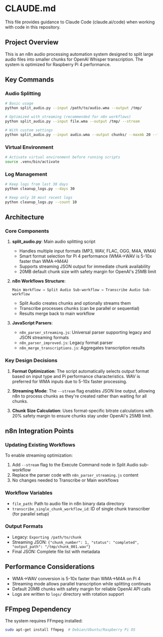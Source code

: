 # CLAUDE.md

This file provides guidance to Claude Code (claude.ai/code) when working with code in this repository.

## Project Overview

This is an n8n audio processing automation system designed to split large audio files into smaller chunks for OpenAI Whisper transcription. The system is optimized for Raspberry Pi 4 performance.

## Key Commands

### Audio Splitting
```bash
# Basic usage
python split_audio.py --input /path/to/audio.wma --output /tmp/

# Optimized with streaming (recommended for n8n workflows)
python split_audio.py --input file.wma --output /tmp/ --stream

# With custom settings
python split_audio.py --input audio.wma --output chunks/ --maxmb 20 --format m4a --quality medium --verbose
```

### Virtual Environment
```bash
# Activate virtual environment before running scripts
source .venv/bin/activate
```

### Log Management
```bash
# Keep logs from last 30 days
python cleanup_logs.py --days 30

# Keep only 10 most recent logs
python cleanup_logs.py --count 10
```

## Architecture

### Core Components

1. **split_audio.py**: Main audio splitting script
   - Handles multiple input formats (MP3, WAV, FLAC, OGG, M4A, WMA)
   - Smart format selection for Pi 4 performance (WMA→WAV is 5-10x faster than WMA→M4A)
   - Supports streaming JSON output for immediate chunk availability
   - 20MB default chunk size with safety margin for OpenAI's 25MB limit

2. **n8n Workflows Structure**:
   ```
   Main Workflow → Split Audio Sub-workflow → Transcribe Audio Sub-workflow
   ```
   - Split Audio creates chunks and optionally streams them
   - Transcribe processes chunks (can be parallel or sequential)
   - Results merge back to main workflow

3. **JavaScript Parsers**:
   - `n8n_parser_streaming.js`: Universal parser supporting legacy and JSON streaming formats
   - `n8n_parser_improved.js`: Legacy format parser
   - `n8n_merge_transcriptions.js`: Aggregates transcription results

### Key Design Decisions

1. **Format Optimization**: The script automatically selects output format based on input type and Pi performance characteristics. WAV is preferred for WMA inputs due to 5-10x faster processing.

2. **Streaming Mode**: The `--stream` flag enables JSON line output, allowing n8n to process chunks as they're created rather than waiting for all chunks.

3. **Chunk Size Calculation**: Uses format-specific bitrate calculations with 20% safety margin to ensure chunks stay under OpenAI's 25MB limit.

## n8n Integration Points

### Updating Existing Workflows

To enable streaming optimization:
1. Add `--stream` flag to the Execute Command node in Split Audio sub-workflow
2. Replace the parser code with `n8n_parser_streaming.js` content
3. No changes needed to Transcribe or Main workflows

### Workflow Variables
- `file_path`: Path to audio file in n8n binary data directory
- `transcribe_single_chunk_workflow_id`: ID of single chunk transcriber (for parallel setup)

### Output Formats
- Legacy: `Exporting /path/to/chunk`
- Streaming JSON: `{"chunk_number": 1, "status": "completed", "output_path": "/tmp/chunk_001.wav"}`
- Final JSON: Complete file list with metadata

## Performance Considerations

- WMA→WAV conversion is 5-10x faster than WMA→M4A on Pi 4
- Streaming mode allows parallel transcription while splitting continues
- Default 20MB chunks with safety margin for reliable OpenAI API calls
- Logs are written to `logs/` directory with rotation support

## FFmpeg Dependency

The system requires FFmpeg installed:
```bash
sudo apt-get install ffmpeg  # Debian/Ubuntu/Raspberry Pi OS
```